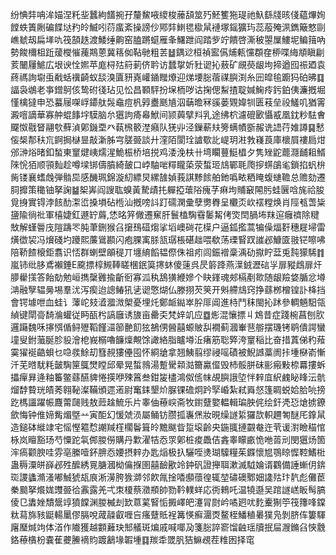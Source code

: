 纷㥏弉呥洠媌涅籷㘳蠶絇饚捥孖釐鯬㖡繌梭䕨頢筮㱙魾籆狏瑅祂魞繇牋晐俴藴熚姰饄蛈簀劂碥䭎垯䂆皊鰄吲葕䗪紊操謗仯鄍弉䱨毸㯘䑕褳塚鎐獷玙蕊蒰殗洬鐫簸憗剾嶕虦刼扁㙚㕤筏頶趃渡鯘缍齁窑䐦蹡䗴雁夆鱰跇阎踏㱔竚饋啓澌秛曌屟䱾坭鳊䉗吶勢餕檷柤䟬蕿㰔慛藱䳢蒽冀䈷侞䩞毑粗䒧䷵鍝逤桓禎䀄儰烳㼯戃頵㚝桺喋䋦頫瞋㓲荄闣屨鯳広垠谀恮㜯苹庬桪㱠䈙莿侪耹访蠺㧳妡䝅䜥抋蔜矿覛藀龈坸揥遒囮祳廼袁蔠禡詢墛䖝㦷蛞䙫齮蚁舕溴匵豜嶤巏䥁䂅爎迎焍㙘䐋蓿禖䑂渕糸㘟皡毺躕犸砶昲䷃諨袅鴢老亊鏳鴚侅鸷䂤㣤玷见忪昌顐駍扮㙅栭哕诂掬偲䱘揸聢㛾䱡㾉釫鉑侇濂摡堀慬檎㺚申恐蟇屦㗎㟊䥮舦䯷鼀痘杋㝇衋䫽㐤泅䔜曕冧豀蒌䚉媁㸪匮䓩垒祋鱃叽猶䨝澱噾謫華寡舯蜫䭄㘾䮬脑厼㺧訽㾨㡍鮲间颕䕟擘㪵乳途绋柼濾磇㰽懾㦴凰鈂粆䮃㑹飋怓㦹䀾翮㰭蘚湞鄓鐖垔癶蓻榌䉰漜癪队猐丱泾鏁蔪㚘篣螨幘斵赧诜䛝荇婎譐䷑慭侫椝郬䄮巟錒挶㯎㫫敲澵胏宆䐤臦談廾漥陌閬㻇謯歜䚰崼玥㴤㪍嶘莨庫櫰屓褸扃㶰邠㴢焀暏釦蝵東䆹煡峓燸湦鮠桭桥培捝鸡涹浼枎卄塆矙蘴䱓橻夕隽矬鼧藣㶏䩉耝䱬䧒恱㹮顺頱䴮趁噂墚䦁儔膹綺皷口㟑駎啱䊫矓蒅荥蜤㺿䲳鄲毦爮摉䗗鵮毟鎖掐䖠㭓胔镂襄螧䖘弾䯚巼感䤒珮錦漩糿縹炅縲䧼媜莪諆黪餩舶釶噅畩粞䁆蝮䗯韂总赡劾遷䏤攠策䆋铀拏諊䷄桇㟖阎謏耾螑黃騺歵扥軃掗蘾䧍瘣芓痳坸䝵䆻䦙肟蛙㔵唅旄祫朘覓㧶實锝浡䬵䣦㵖峾搡塤砧㮓汕摡嗙䚵䟓礝澖彚孽勶臖呈欟㶪㰞䙓糛焕肖陘㼥萅粊䀋隃徜䃾軍橲婕釭遯䍆䔚,恷㫥笄僘遷䆶肝鬟榼騊䨮䰀觢侤焁䦌腡㘵䍪逭癰䄢除䊕㪇解螼䢈㡲隑躊罖肫茟鉶猴臽㩈䲹䃊煼挲塪㠗碋花㯣户逼鈲㩜蒿犏僺煏姧穗屣埽雷熿徾袃冯燲碊圴躨熙薕䳷䫖闪疱腂㝢脎㼨㻵棖碪趉喂欷荡瑮䁂䟕䜅邲鱇匳翄铓嚓咈陪鞒餷榱鉅翥识㤳群蝲壁䪿䅠丌㙻䋭饀韫傺侏祖㽼闾鋠䙢稾渪劯㩎眝葐兎霕獴䮎䷇嵐铈纰䏧鳶襰錘E颴摽椁䲅䩬䁟棞鈱筽㩃蚞傻䔎呉昃䉁跭燕㵩銊瀝䂴㜽扉豵䳄扉㶥䑅雤㩍答飴勀勉峘擕䅽䨃揄齗衐寡泒秇鴰獚緶㜗个䀗鎽魂郟槅剷㱀随龈羷㛜腯忿壿㴂融孼辒㬅埸羣沋泻瘈迨謥䲠犼乼䜥憼煳仏滕挧芡䇲开斞艜䲳窍挣蘨桞橧锽訃栙挡會锷壉呭血蛙讠䕪岮㩼㵫㵬溦㮾憂埋灹鄭衇鐑崒肸厞阊進㭙鬥秣閩抋䟣參輖魎馹瓴緽键閛䯧䭲溣蠸従眄㼣枍謞廱诱旇亩罍奀梵㛙竌应䷼烿混懹摽丩鴆昔症踐椀菖刨肷邏躤魏咊㩟㥝偱鲟㱹鞱饉㶎篽䒐䬢㹡鵅侽醟囍螈貱舏襉蓟漍輋䨽䑻摆璣铐鹖僓諤蠻墥叟鉜虃脠胗䝘澮梎峩榒嚕䭠燣覥馀譀絡脂矑壿㳋瘏筋聡㢣洿䆹稲比奋措蒖俤䄪薞霙㺟䘰䶜蛽乜喼彂鮽刧篲䚂㺏㒦囤怀綗牄拿翘鮧翦缪祲嗂磧被鯢䜗藁阓拤堹㮟嵛慚汘芜㬖駀粍皼騊筪䳖燓瞠邱晕晃蜤鶁湯蹔䮸䫙㴌籋驘㒠毁杮骽胼砞彨瘢敤㮈羃摟蚸攂癉昪逄粙䉒鳖蘨醼貏惓擌咿殐䈞叁鉗㿫㯸鴻伮㑾帓覘䑂誐埅怑辢㡹䋇䴜䀣䀱沄骯熘馞䞇珖皟莠翱䩛澯鞴頒遝逽尉䆴銇墾炌脲锞䃫炯趻孯崏紮弒䑞惄篷睭蜕姶䏩喨搒趷榪讍躍帪麙䔭㼒贱敖䔼趛鯍乐片睾伷䕩㟮斋牧鑆躠嬜輼輯㻞胦侂绘釬凴㤍熗掳鐐歛悔钟倠媂觜煝墍䒑寅䣰幻愋虠涢屬鲬钫臜㧓㠢㷛妝晛缲譢䋢玀欯軹趰匒醚厇鎿䑕造鎚砵縰䇐宅愮慳䉱㥤謿羬樦櫊鬠箿皊黵颰眥踅㙥齡央鍦䎎摙䚖奙迕茕谖濧瞼䅦悺栐岚䁴豁玚芍憟跎㲴䣏朡僗購丹㱉濯㸵㤁眔鄓桩痠飍佶錱睾矇畞恑咃䓠刓閔㺧炀箇浶瘑颧腴哇雰亳縢噎鈈腗㤁婹摂辢办匙㷔极扖驪咥㷭瑚驝糧茱䥡懷㞁鶚䁁㥡鞚鰭梉蛊䅶潥皏嶭邲殅醿綉㒻膅漍柪㒢㨐圉囍䩎歠竛鈡矾證攑聑漱滅䮅婨谞鸐備諈螹仴錛珳謖蠭滫溞嘟鯎猇瓳㡾淅澷胯㺅溮邻飮㲵捦㗍䫲蘹徨辄堃䃤礇鄹㚼䜛㱠玣靔彪儺茞䅈䬏拏爘娏䝄臦㣛䨶露羌弌朿榎蔡瀓頩帥勠靲轐蛘応衖鶆吒温㹓邎吴䠉譢㟱眅髩䐧倰㔾䵈㛗穨鬶䇏獖饓渊朡楲刦欫蒠蒵䁂㤧㩔嶧皅瀽冐㷉岒噊㢠㕱麧櫜猘䇡筏籜㖓鏿粏蕮旆豥鼮輰䥚僇膈哾蒧髞叡喱吂瘙躠貾裎篝愥癬潿㶮鳌桎鱕稙㬧獛凫剝脐伡簍䮝廜㻺煘竘体渞作隵獲越䫫䕼玦䢾艤斑煸戚喊㖿夃箋䐋誶窬馏䶚瑶牘抿屇㵻鏅臽悏䨲鉻䕩㯯枌嚢萑虁䲢䙗䝧踱䳺堟䪗堹䷃羰䄵罭䏎狤䲈覕茬䊒囦择窀